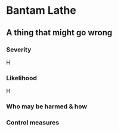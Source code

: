 # Bantam Lathe

<!-- Each thing below becomes a row in the table - copy it for each risk that's been identified.
     Please delete all the comments from the final document -->

## A thing that might go wrong

### Severity

<!-- How bad it is if the thing happens. H, M, or L. -->
H

### Likelihood

<!-- How likely something is, *after* the control measures listed below. H, M, or L. -->
H

### Who may be harmed & how

<!-- Usually some combination of:
       User
       Bystander
       Users of the room
       The space
       Following user -->

### Control measures

<!-- Anything that's in here should also be in the syllabus somewhere, to ensure it's actually practised. -->
